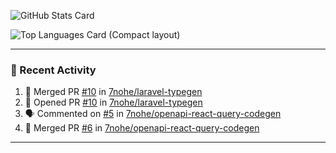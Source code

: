 ![GitHub Stats Card](https://github-readme-stats.vercel.app/api?username=7nohe&count_private=true&theme=react)

![Top Languages Card (Compact layout)](https://github-readme-stats.vercel.app/api/top-langs/?username=7nohe&layout=compact&theme=react)

---

### :koala: Recent Activity

<!--START_SECTION:activity-->
1. 🎉 Merged PR [#10](https://github.com/7nohe/laravel-typegen/pull/10) in [7nohe/laravel-typegen](https://github.com/7nohe/laravel-typegen)
2. 💪 Opened PR [#10](https://github.com/7nohe/laravel-typegen/pull/10) in [7nohe/laravel-typegen](https://github.com/7nohe/laravel-typegen)
3. 🗣 Commented on [#5](https://github.com/7nohe/openapi-react-query-codegen/issues/5) in [7nohe/openapi-react-query-codegen](https://github.com/7nohe/openapi-react-query-codegen)
4. 🎉 Merged PR [#6](https://github.com/7nohe/openapi-react-query-codegen/pull/6) in [7nohe/openapi-react-query-codegen](https://github.com/7nohe/openapi-react-query-codegen)
<!--END_SECTION:activity-->

---
